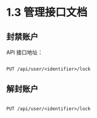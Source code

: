 # 1.3 管理接口文档

## 封禁账户

API 接口地址：

```

PUT /api/user/<identifier>/lock

```


## 解封账户

```

PUT /api/user/<identifier>/lock

```